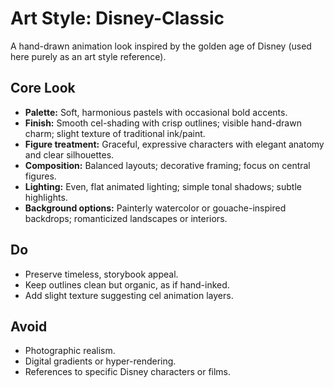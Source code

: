 # Art Style: Disney-Classic

A hand-drawn animation look inspired by the golden age of Disney (used here purely as an art style reference).

## Core Look
- **Palette:** Soft, harmonious pastels with occasional bold accents.
- **Finish:** Smooth cel-shading with crisp outlines; visible hand-drawn charm; slight texture of traditional ink/paint.
- **Figure treatment:** Graceful, expressive characters with elegant anatomy and clear silhouettes.
- **Composition:** Balanced layouts; decorative framing; focus on central figures.
- **Lighting:** Even, flat animated lighting; simple tonal shadows; subtle highlights.
- **Background options:** Painterly watercolor or gouache-inspired backdrops; romanticized landscapes or interiors.

## Do
- Preserve timeless, storybook appeal.
- Keep outlines clean but organic, as if hand-inked.
- Add slight texture suggesting cel animation layers.

## Avoid
- Photographic realism.
- Digital gradients or hyper-rendering.
- References to specific Disney characters or films.
